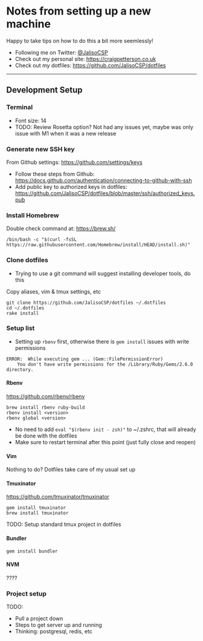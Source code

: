 # Notes from setting up a new machine

Happy to take tips on how to do this a bit more seemlessly!

* Following me on Twitter: [@JalisoCSP](https://twitter.com/JalisoCSP)
* Check out my personal site: https://craigpetterson.co.uk
* Check out my dotfiles: https://github.com/JalisoCSP/dotfiles

---

## Development Setup

### Terminal

* Font size: 14
* TODO: Review Rosetta option? Not had any issues yet, maybe was only issue with M1 when it was a new release

### Generate new SSH key

From Github settings: https://github.com/settings/keys

* Follow these steps from Github: https://docs.github.com/authentication/connecting-to-github-with-ssh
* Add public key to authorized keys in dotfiles: https://github.com/JalisoCSP/dotfiles/blob/master/ssh/authorized_keys.pub

### Install Homebrew

Double check command at: https://brew.sh/

```
/bin/bash -c "$(curl -fsSL https://raw.githubusercontent.com/Homebrew/install/HEAD/install.sh)"
```

### Clone dotfiles

* Trying to use a git command will suggest installing developer tools, do this

Copy aliases, vim & tmux settings, etc

```
git clone https://github.com/JalisoCSP/dotfiles ~/.dotfiles
cd ~/.dotfiles
rake install
```

### Setup list

* Setting up `rbenv` first, otherwise there is `gem install` issues with write permissions

```
ERROR:  While executing gem ... (Gem::FilePermissionError)
    You don't have write permissions for the /Library/Ruby/Gems/2.6.0 directory.
```

#### Rbenv

https://github.com/rbenv/rbenv

```
brew install rbenv ruby-build
rbenv install <version>
rbenv global <version>
```

* No need to add `eval "$(rbenv init - zsh)"` to ~/.zshrc, that will already be done with the dotfiles
* Make sure to restart terminal after this point (just fully close and reopen)

#### Vim

Nothing to do? Dotfiles take care of my usual set up

#### Tmuxinator

https://github.com/tmuxinator/tmuxinator

```
gem install tmuxinator
brew install tmuxinator
```

TODO: Setup standard tmux project in dotfiles

#### Bundler

```
gem install bundler
```

#### NVM

????

### Project setup

TODO:
* Pull a project down
* Steps to get server up and running
* Thinking: postgresql, redis, etc
